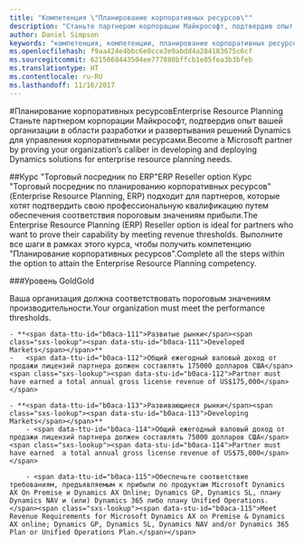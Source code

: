 ```yaml
---
title: "Компетенция \"Планирование корпоративных ресурсов\""
description: "Станьте партнером корпорации Майкрософт, подтвердив опыт вашей организации в области разработки и развертывания решений Dynamics для управления корпоративными ресурсами."
author: Daniel Simpson
keywords: "компетенция, компетенции, планирование корпоративных ресурсов"
ms.openlocfilehash: f9aa424e4bbc6e0cce3e9abdd4a284183675c6cf
ms.sourcegitcommit: 6215068443504ee777880bffcb1e85fea3b3bfeb
ms.translationtype: HT
ms.contentlocale: ru-RU
ms.lasthandoff: 11/16/2017
---
```

#<a name="enterprise-resource-planning"></a><span data-ttu-id="b0aca-104">Планирование корпоративных ресурсов</span><span class="sxs-lookup"><span data-stu-id="b0aca-104">Enterprise Resource Planning</span></span> 
<span data-ttu-id="b0aca-105">Станьте партнером корпорации Майкрософт, подтвердив опыт вашей организации в области разработки и развертывания решений Dynamics для управления корпоративными ресурсами.</span><span class="sxs-lookup"><span data-stu-id="b0aca-105">Become a Microsoft partner by proving your organization’s caliber in developing and deploying Dynamics solutions for enterprise resource planning needs.</span></span>

##<a name="erp-reseller-option"></a><span data-ttu-id="b0aca-106">Курс "Торговый посредник по ERP"</span><span class="sxs-lookup"><span data-stu-id="b0aca-106">ERP Reseller option</span></span>
<span data-ttu-id="b0aca-107">Курс "Торговый посредник по планированию корпоративных ресурсов" (Enterprise Resource Planning, ERP) подходит для партнеров, которые хотят подтвердить свою профессиональную квалификацию путем обеспечения соответствия пороговым значениям прибыли.</span><span class="sxs-lookup"><span data-stu-id="b0aca-107">The Enterprise Resource Planning (ERP) Reseller option is ideal for partners who want to prove their capability by meeting revenue thresholds.</span></span> <span data-ttu-id="b0aca-108">Выполните все шаги в рамках этого курса, чтобы получить компетенцию "Планирование корпоративных ресурсов".</span><span class="sxs-lookup"><span data-stu-id="b0aca-108">Complete all the steps within the option to attain the Enterprise Resource Planning competency.</span></span>

###<a name="gold"></a><span data-ttu-id="b0aca-109">Уровень Gold</span><span class="sxs-lookup"><span data-stu-id="b0aca-109">Gold</span></span>

<span data-ttu-id="b0aca-110">Ваша организация должна соответствовать пороговым значениям производительности.</span><span class="sxs-lookup"><span data-stu-id="b0aca-110">Your organization must meet the performance thresholds.</span></span>

    - **<span data-ttu-id="b0aca-111">Развитые рынки</span><span class="sxs-lookup"><span data-stu-id="b0aca-111">Developed Markets</span></span>**
    -   <span data-ttu-id="b0aca-112">Общий ежегодный валовый доход от продажи лицензий партнера должен составлять 175000 долларов США</span><span class="sxs-lookup"><span data-stu-id="b0aca-112">Partner must have earned a total annual gross license revenue of US$175,000</span></span>
  
    - **<span data-ttu-id="b0aca-113">Развивающиеся рынки</span><span class="sxs-lookup"><span data-stu-id="b0aca-113">Developing Markets</span></span>**
        - <span data-ttu-id="b0aca-114">Общий ежегодный валовый доход от продажи лицензий партнера должен составлять 75000 долларов США</span><span class="sxs-lookup"><span data-stu-id="b0aca-114">Partner must have earned  a total annual gross license revenue of US$75,000</span></span> 

        - <span data-ttu-id="b0aca-115">Обеспечьте соответствие требованиям, предъявляемым к прибыли по продуктам Microsoft Dynamics AX On Premise и Dynamics AX Online; Dynamics GP, Dynamics SL, плану Dynamics NAV и (или) Dynamics 365 либо плану Unified Operations.</span><span class="sxs-lookup"><span data-stu-id="b0aca-115">Meet Revenue Requirements for Microsoft Dynamics AX on Premise & Dynamics AX online; Dynamics GP, Dynamics SL, Dynamics NAV and/or Dynamics 365 Plan or Unified Operations Plan.</span></span>  




